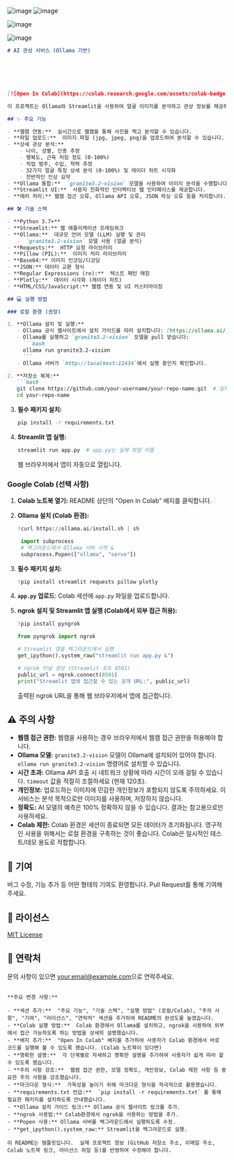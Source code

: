 ![image](https://github.com/user-attachments/assets/1fd8eb0a-7306-495f-b043-cea822427560)
![image](https://github.com/user-attachments/assets/c1ffa583-c698-44a5-a82c-c365e5c8987c)

![image](https://github.com/user-attachments/assets/75323d5a-7225-40ea-bc98-40c517d8882d)

![image](https://github.com/user-attachments/assets/4467fd6f-6aaa-438f-91a2-381de6a3e2bf)






```markdown
# AI 관상 서비스 (Ollama 기반)






[![Open In Colab](https://colab.research.google.com/assets/colab-badge.svg)](https://colab.research.google.com/github/your-username/your-repo-name/blob/main/your-notebook-name.ipynb)  <!-- Colab 링크가 있다면 추가 -->

이 프로젝트는 Ollama와 Streamlit을 사용하여 얼굴 이미지를 분석하고 관상 정보를 제공하는 웹 애플리케이션입니다. 32가지 핵심 얼굴 특징을 기반으로 상세한 분석 결과를 제공합니다.

## ✨ 주요 기능

- **웹캠 연동:**  실시간으로 웹캠을 통해 사진을 찍고 분석할 수 있습니다.
- **파일 업로드:**  이미지 파일 (jpg, jpeg, png)을 업로드하여 분석할 수 있습니다.
- **상세 관상 분석:**
    - 나이, 성별, 인종 추정
    - 행복도, 근육 처짐 정도 (0-100%)
    - 직업 범주, 수입, 학력 추정
    - 32가지 얼굴 특징 상세 분석 (0-100%) 및 레이더 차트 시각화
    - 전반적인 인상 요약
- **Ollama 통합:**  `granite3.2-vision` 모델을 사용하여 이미지 분석을 수행합니다.
- **Streamlit UI:**  사용자 친화적인 인터랙티브 웹 인터페이스를 제공합니다.
- **에러 처리:** 웹캠 접근 오류, Ollama API 오류, JSON 파싱 오류 등을 처리합니다.

## 🛠️ 기술 스택

- **Python 3.7+**
- **Streamlit:** 웹 애플리케이션 프레임워크
- **Ollama:**  대규모 언어 모델 (LLM) 실행 및 관리
   -  `granite3.2-vision` 모델 사용 (얼굴 분석)
- **Requests:**  HTTP 요청 라이브러리
- **Pillow (PIL):**  이미지 처리 라이브러리
- **Base64:** 이미지 인코딩/디코딩
- **JSON:** 데이터 교환 형식
- **Regular Expressions (re):**  텍스트 패턴 매칭
- **Plotly:**  데이터 시각화 (레이더 차트)
- **HTML/CSS/JavaScript:** 웹캠 연동 및 UI 커스터마이징

## 💻 실행 방법

### 로컬 환경 (권장)

1. **Ollama 설치 및 실행:**
   - Ollama 공식 웹사이트에서 설치 가이드를 따라 설치합니다: [https://ollama.ai/](https://ollama.ai/)
   - Ollama를 실행하고 `granite3.2-vision` 모델을 pull 받습니다:
     ```bash
     ollama run granite3.2-vision
     ```
   - Ollama 서버가 `http://localhost:11434`에서 실행 중인지 확인합니다.

2. **저장소 복제:**
   ```bash
   git clone https://github.com/your-username/your-repo-name.git  # 실제 저장소 주소로 변경
   cd your-repo-name
   ```

3. **필수 패키지 설치:**
   ```bash
   pip install -r requirements.txt
   ```

4. **Streamlit 앱 실행:**
   ```bash
   streamlit run app.py  # app.py는 실제 파일 이름
   ```
   웹 브라우저에서 앱이 자동으로 열립니다.

### Google Colab (선택 사항)

1. **Colab 노트북 열기:**  README 상단의 "Open In Colab" 배지를 클릭합니다.
2. **Ollama 설치 (Colab 환경):**
   ```python
   !curl https://ollama.ai/install.sh | sh
   ```
   ```python
    import subprocess
    # 백그라운드에서 Ollama 서버 시작 &
    subprocess.Popen(["ollama", "serve"])
   ```
3. **필수 패키지 설치:**
    ```python
    !pip install streamlit requests pillow plotly
    ```
4. **`app.py` 업로드**:  Colab 세션에 `app.py` 파일을 업로드합니다.

5.  **ngrok 설치 및 Streamlit 앱 실행 (Colab에서 외부 접근 허용):**

    ```python
    !pip install pyngrok
    ```

    ```python
    from pyngrok import ngrok

    # Streamlit 앱을 백그라운드에서 실행
    get_ipython().system_raw("streamlit run app.py &")

    # ngrok 터널 생성 (Streamlit 포트 8501)
    public_url = ngrok.connect(8501)
    print("Streamlit 앱에 접근할 수 있는 공개 URL:", public_url)
    ```
    출력된 ngrok URL을 통해 웹 브라우저에서 앱에 접근합니다.

## ⚠️ 주의 사항

- **웹캠 접근 권한:**  웹캠을 사용하는 경우 브라우저에서 웹캠 접근 권한을 허용해야 합니다.
- **Ollama 모델:** `granite3.2-vision` 모델이 Ollama에 설치되어 있어야 합니다.  `ollama run granite3.2-vision` 명령어로 설치할 수 있습니다.
- **시간 초과:**  Ollama API 호출 시 네트워크 상황에 따라 시간이 오래 걸릴 수 있습니다.  `timeout` 값을 적절히 조절하세요 (현재 120초).
- **개인정보:**  업로드하는 이미지에 민감한 개인정보가 포함되지 않도록 주의하세요. 이 서비스는 분석 목적으로만 이미지를 사용하며, 저장하지 않습니다.
- **정확도:**  AI 모델의 예측은 100% 정확하지 않을 수 있습니다.  결과는 참고용으로만 사용하세요.
- **Colab 제한:**  Colab 환경은 세션이 종료되면 모든 데이터가 초기화됩니다.  영구적인 사용을 위해서는 로컬 환경을 구축하는 것이 좋습니다.  Colab은 일시적인 테스트/데모 용도로 적합합니다.

## 🤝 기여

버그 수정, 기능 추가 등 어떤 형태의 기여도 환영합니다.  Pull Request를 통해 기여해주세요.

## 📄 라이선스

[MIT License](LICENSE)  <!-- 라이선스 파일이 있다면 링크 -->

## 📧 연락처

문의 사항이 있으면 [your.email@example.com](mailto:your.email@example.com)으로 연락주세요.  <!-- 실제 이메일 주소로 변경 -->
```

**주요 변경 사항:**

- **섹션 추가:**  "주요 기능", "기술 스택", "실행 방법" (로컬/Colab), "주의 사항", "기여", "라이선스", "연락처" 섹션을 추가하여 README의 완성도를 높였습니다.
- **Colab 실행 방법:**  Colab 환경에서 Ollama를 설치하고, ngrok을 사용하여 외부에서 접근 가능하도록 하는 방법을 상세히 설명했습니다.
- **배지 추가:**  "Open In Colab" 배지를 추가하여 사용자가 Colab 환경에서 바로 코드를 실행해 볼 수 있도록 했습니다. (Colab 노트북이 있다면)
- **명확한 설명:**  각 단계별로 자세하고 명확한 설명을 추가하여 사용자가 쉽게 따라 할 수 있도록 했습니다.
- **주의 사항 강조:**  웹캠 접근 권한, 모델 정확도, 개인정보, Colab 제한 사항 등 중요한 주의 사항을 강조했습니다.
- **마크다운 형식:**  가독성을 높이기 위해 마크다운 형식을 적극적으로 활용했습니다.
- **requirements.txt 언급:**  `pip install -r requirements.txt` 를 통해 필요한 패키지를 설치하도록 안내했습니다.
- **Ollama 설치 가이드 링크:** Ollama 공식 웹사이트 링크를 추가.
- **ngrok 사용법:** Colab환경에서 ngrok을 사용하는 방법을 추가.
- **Popen 사용:** Ollama 서버를 백그라운드에서 실행하도록 수정.
- **get_ipython().system_raw:** Streamlit을 백그라운드로 실행.

이 README는 템플릿입니다.  실제 프로젝트 정보 (GitHub 저장소 주소, 이메일 주소, Colab 노트북 링크, 라이선스 파일 등)를 반영하여 수정해야 합니다.
